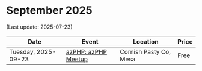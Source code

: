 # September 2025

(Last update: 2025-07-23)

| Date | Event | Location | Price |
| ---- | ----- | -------- | ----- |
| Tuesday, 2025-09-23 | [azPHP: azPHP Meetup](https://www.meetup.com/azphpug/events/vqdnltyhcmbfc) | Cornish Pasty Co, Mesa | Free |
